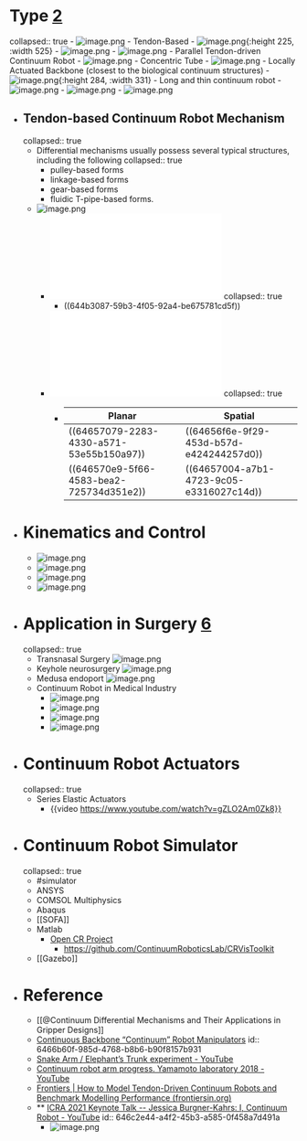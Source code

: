 # Type [2](((6466b60f-985d-4768-b8b6-b90f8157b931)))
collapsed:: true
	- ![image.png](../assets/image_1684817424050_0.png)
	- Tendon-Based
		- ![image.png](../assets/image_1684454269122_0.png){:height 225, :width 525}
		- ![image.png](../assets/image_1684817691092_0.png)
		- ![image.png](../assets/image_1684817763883_0.png)
		- Parallel Tendon-driven Continuum Robot
			- ![image.png](../assets/image_1684817833845_0.png)
	- Concentric Tube
		- ![image.png](../assets/image_1684454282360_0.png)
	- Locally Actuated Backbone (closest to the biological continuum structures)
		- ![image.png](../assets/image_1684454306431_0.png){:height 284, :width 331}
	- Long and thin continuum robot
		- ![image.png](../assets/image_1684817541203_0.png)
		- ![image.png](../assets/image_1684817579561_0.png)
		- ![image.png](../assets/image_1684817613616_0.png)
- ## Tendon-based Continuum Robot Mechanism
  collapsed:: true
	- Differential mechanisms usually possess several typical structures, including the following
	  collapsed:: true
		- pulley-based forms
		- linkage-based forms
		- gear-based forms
		- fluidic T-pipe-based forms.
	- ![image.png](../assets/image_1680766945382_0.png)
		- ![08_Energy_02_Elastic_Strain_Energy.pdf](../assets/08_Energy_02_Elastic_Strain_Energy.pdf)
		  collapsed:: true
			- ((644b3087-59b3-4f05-92a4-be675781cd5f))
		- ![Notes - Planar Form and Spatial Form](../assets/CDM.pdf)
		  collapsed:: true
			- |Planar|Spatial|
			  |--|--|
			  |((64657079-2283-4330-a571-53e55b150a97))|((64656f6e-9f29-453d-b57d-e424244257d0))|
			  |((646570e9-5f66-4583-bea2-725734d351e2))|((64657004-a7b1-4723-9c05-e3316027c14d))|
- # Kinematics and Control
	- ![image.png](../assets/image_1684818058106_0.png)
	- ![image.png](../assets/image_1684818126386_0.png)
	- ![image.png](../assets/image_1684818261267_0.png)
	- ![image.png](../assets/image_1684818382119_0.png)
- # Application in Surgery [6](((646c2e44-a4f2-45b3-a585-0f458a7d491a)))
  collapsed:: true
	- Transnasal Surgery
	  ![image.png](../assets/image_1684811535207_0.png)
	- Keyhole neurosurgery
	  ![image.png](../assets/image_1684811717570_0.png)
	- Medusa endoport
	  ![image.png](../assets/image_1684811840335_0.png)
	- Continuum Robot in Medical Industry
		- ![image.png](../assets/image_1684812405904_0.png)
		- ![image.png](../assets/image_1684817150629_0.png)
		- ![image.png](../assets/image_1684817167747_0.png)
		- ![image.png](../assets/image_1684817324307_0.png)
- # Continuum Robot Actuators
  collapsed:: true
	- Series Elastic Actuators
		- {{video https://www.youtube.com/watch?v=gZLO2Am0Zk8}}
- # Continuum Robot Simulator
  collapsed:: true
	- #simulator
	- ANSYS
	- COMSOL Multiphysics
	- Abaqus
	- [[SOFA]]
	- Matlab
		- [Open CR Project](https://www.cs.toronto.edu/~jbk/opencontinuumrobotics/)
			- https://github.com/ContinuumRoboticsLab/CRVisToolkit
	- [[Gazebo]]
- # Reference
	- [[@Continuum Differential Mechanisms and Their Applications in Gripper Designs]]
	- [Continuous Backbone “Continuum” Robot Manipulators](https://www.hindawi.com/journals/isrn/2013/726506/)
	  id:: 6466b60f-985d-4768-b8b6-b90f8157b931
	- [Snake Arm / Elephant’s Trunk experiment - YouTube](https://www.youtube.com/watch?v=EUEp-AfvvzE)
	- [Continuum robot arm progress. Yamamoto laboratory 2018 - YouTube](https://www.youtube.com/watch?v=iNtAn3t79fs)
	- [Frontiers | How to Model Tendon-Driven Continuum Robots and Benchmark Modelling Performance (frontiersin.org)](https://www.frontiersin.org/articles/10.3389/frobt.2020.630245/full)
	- ** [ICRA 2021 Keynote Talk -- Jessica Burgner-Kahrs: I, Continuum Robot - YouTube](https://www.youtube.com/watch?v=ayf9xWxGcBA&list=WL&index=5&t=134s)
	  id:: 646c2e44-a4f2-45b3-a585-0f458a7d491a
		- ![image.png](../assets/image_1684811997950_0.png)